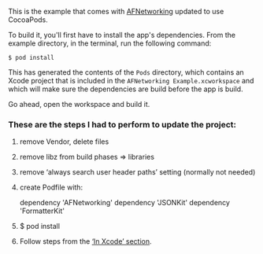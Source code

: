 This is the example that comes with [AFNetworking][url] updated to use CocoaPods.

To build it, you'll first have to install the app's dependencies. From the
example directory, in the terminal, run the following command:

    $ pod install

This has generated the contents of the `Pods` directory, which contains an Xcode
project that is included in the `AFNetworking Example.xcworkspace` and which
will make sure the dependencies are build before the app is build.

Go ahead, open the workspace and build it.


### These are the steps I had to perform to update the project:

1. remove Vendor, delete files
2. remove libz from build phases => libraries
3. remove ‘always search user header paths’ setting (normally not needed)
4. create Podfile with:

    dependency 'AFNetworking'
    dependency 'JSONKit'
    dependency 'FormatterKit'

5. $ pod install
6. Follow steps from the [‘In Xcode’ section][more].


[url]: https://github.com/gowalla/AFNetworking/tree/master/Example
[more]: https://github.com/alloy/cocoapods/wiki/Creating-a-project-that-uses-CocoaPods

